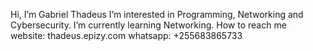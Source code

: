 Hi, I’m Gabriel Thadeus
I’m interested in Programming, Networking and Cybersecurity.
I’m currently learning Networking.
How to reach me<br /> 
  website: thadeus.epizy.com
  whatsapp: +255683865733
